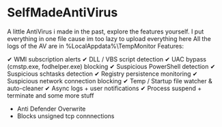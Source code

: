 # SelfMadeAntiVirus
A little AntiVirus i made in the past, explore the features yourself. I put everything in one file cause im too lazy to upload everything here
All the logs of the AV are in %LocalAppdata%\TempMonitor
Features:

✔ WMI subscription alerts
✔ DLL / VBS script detection
✔ UAC bypass (cmstp.exe, fodhelper.exe) blocking
✔ Suspicious PowerShell detection
✔ Suspicious schtasks detection
✔ Registry persistence monitoring
✔ Suspicious network connection blocking
✔ Temp / Startup file watcher & auto-cleaner
✔ Async logs + user notifications
✔ Process suspend + terminate
 and some more stuff
+ Anti Defender Overwrite 
+ Blocks unsigned tcp connnections
